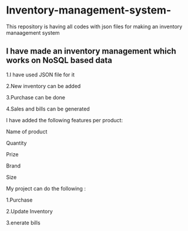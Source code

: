 # Inventory-management-system-
This repository is having all codes with json files for making an inventory manaagement system

## I have made an inventory management which works on NoSQL based data

1.I have used JSON file for it

2.New inventory can be added

3.Purchase can be done

4.Sales and bills can be generated

I have added the following features per product:

Name of product

Quantity

Prize

Brand

Size


My project can do the following :

1.Purchase 

2.Update Inventory 

3.enerate bills
